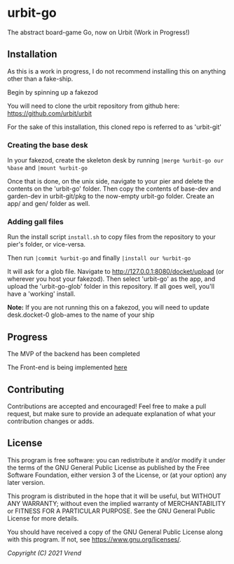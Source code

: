 # urbit-go
The abstract board-game Go, now on Urbit (Work in Progress!)

## Installation

As this is a work in progress, I do not recommend installing this on anything other than a fake-ship.

Begin by spinning up a fakezod

You will need to clone the urbit repository from github here: https://github.com/urbit/urbit

For the sake of this installation, this cloned repo is referred to as 'urbit-git'

### Creating the base desk

In your fakezod, create the skeleton desk by running `|merge %urbit-go our %base` and `|mount %urbit-go`

Once that is done, on the unix side, navigate to your pier and delete the contents on the 'urbit-go' folder. Then copy the contents of
base-dev and garden-dev in urbit-git/pkg to the now-empty urbit-go folder. Create an app/ and gen/ folder as well.

### Adding gall files

Run the install script `install.sh` to copy files from the repository to your pier's folder, or vice-versa.

Then run `|commit %urbit-go` and finally `|install our %urbit-go`

It will ask for a glob file. Navigate to http://127.0.0.1:8080/docket/upload (or wherever you host your fakezod). Then select 'urbit-go'
as the app, and upload the 'urbit-go-glob' folder in this repository. If all goes well, you'll have a 'working' install.

**Note:** If you are not running this on a fakezod, you will need to update desk.docket-0 glob-ames to the name of your ship

## Progress

The MVP of the backend has been completed

The Front-end is being implemented [here](https://github.com/Vrend/urbit-go-frontend)

## Contributing

Contributions are accepted and encouraged! Feel free to make a pull request, but make sure to provide
an adequate explanation of what your contribution changes or adds.

## License

This program is free software: you can redistribute it and/or modify
it under the terms of the GNU General Public License as published by
the Free Software Foundation, either version 3 of the License, or
(at your option) any later version.

This program is distributed in the hope that it will be useful,
but WITHOUT ANY WARRANTY; without even the implied warranty of
MERCHANTABILITY or FITNESS FOR A PARTICULAR PURPOSE.  See the
GNU General Public License for more details.

You should have received a copy of the GNU General Public License
along with this program.  If not, see <https://www.gnu.org/licenses/>.

*Copyright (C) 2021 Vrend*
